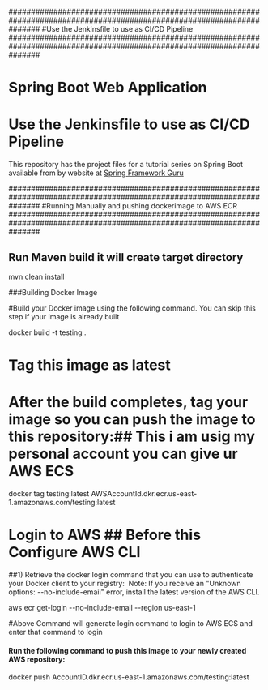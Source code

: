 
#######################################################################################################################
#Use the Jenkinsfile to use as CI/CD Pipeline  
#######################################################################################################################


# Spring Boot Web Application
# Use the Jenkinsfile to use as CI/CD Pipeline  

This repository has the project files for a tutorial series on Spring Boot available from by website at [Spring Framework Guru](https://springframework.guru)

#######################################################################################################################
#Running Manually and pushing dockerimage to AWS ECR
#######################################################################################################################

## Run Maven build it will create target directory

mvn clean install

###Building Docker Image

#Build your Docker image using the following command. You can skip this step if your image is already built

docker build -t testing .

# Tag this image as latest

# After the build completes, tag your image so you can push the image to this repository:## This i am usig my personal account you can give ur AWS ECS

docker tag testing:latest AWSAccountId.dkr.ecr.us-east-1.amazonaws.com/testing:latest

# Login to AWS ## Before this Configure AWS CLI

##1) Retrieve the docker login command that you can use to authenticate your Docker client to your registry:  Note: If you receive an "Unknown options: --no-include-email" error, install the latest version of the AWS CLI. 

aws ecr get-login --no-include-email --region us-east-1

#Above Command will generate login command to login to AWS ECS and enter that command to login

#### Run the following command to push this image to your newly created AWS repository:

docker push AccountID.dkr.ecr.us-east-1.amazonaws.com/testing:latest
